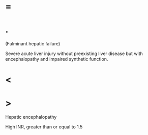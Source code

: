 # =

# .

(Fulminant hepatic failure)

Severe acute liver injury without preexisting liver disease but with encephalopathy and impaired synthetic function.

# <

# >

Hepatic encephalopathy

High INR, greater than or equal to 1.5
